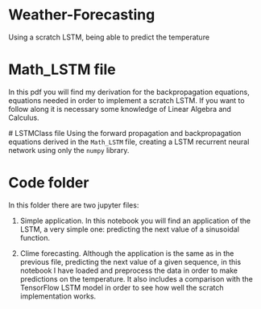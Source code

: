 # Weather-Forecasting
Using a scratch LSTM, being able to predict the temperature

# Math_LSTM file
In this pdf you will find my derivation for the backpropagation equations, equations needed in order to implement a scratch LSTM. If you want to follow along it is necessary some knowledge of Linear Algebra and Calculus. 

# LSTMClass file
Using the forward propagation and backpropagation equations derived in the `Math_LSTM` file, creating a LSTM recurrent neural network using only the `numpy` library. 

# Code folder

In this folder there are two jupyter files: 

1. Simple application. In this notebook you will find an application of the LSTM, a very simple one: predicting the next value of a sinusoidal function. 

2. Clime forecasting. Although the application is the same as in the previous file, predicting the next value of a given sequence, in this notebook I have loaded and preprocess the data in order to make predictions on the temperature. It also includes a comparison with the TensorFlow LSTM model in order to see how well the scratch implementation works. 
